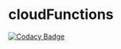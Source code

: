 # cloudFunctions
[![Codacy Badge](https://api.codacy.com/project/badge/Grade/4a5747e36ab642caa05a3b1d802f98c8)](https://app.codacy.com/gh/BeerXP/cloudFunctions?utm_source=github.com&utm_medium=referral&utm_content=BeerXP/cloudFunctions&utm_campaign=Badge_Grade_Dashboard)